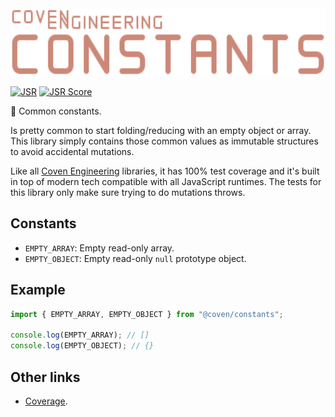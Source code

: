 <img alt="Coven Engineering Constants logo" src="https://raw.githubusercontent.com/covenengineering/libraries/main/@coven/constants/logo.svg" height="108" />

[![JSR](https://jsr.io/badges/@coven/constants)](https://coven.to/constants)
[![JSR Score](https://jsr.io/badges/@coven/constants/score)](https://coven.to/constants/score)

🧱 Common constants.

Is pretty common to start folding/reducing with an empty object or array. This
library simply contains those common values as immutable structures to avoid
accidental mutations.

Like all [Coven Engineering](https://coven.engineering) libraries, it has 100%
test coverage and it's built in top of modern tech compatible with all
JavaScript runtimes. The tests for this library only make sure trying to do
mutations throws.

## Constants

- `EMPTY_ARRAY`: Empty read-only array.
- `EMPTY_OBJECT`: Empty read-only `null` prototype object.

## Example

```typescript
import { EMPTY_ARRAY, EMPTY_OBJECT } from "@coven/constants";

console.log(EMPTY_ARRAY); // []
console.log(EMPTY_OBJECT); // {}
```

## Other links

- [Coverage](https://coveralls.io/github/covenengineering/libraries).
